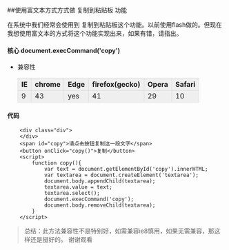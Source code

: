 ##使用富文本方式方式做 复制到粘贴板 功能

在系统中我们经常会使用到 复制到粘贴板这个功能。以前使用flash做的。但现在我想使用富文本的方式将这个功能实现出来，如果有错，请指出。
#### 核心 document.execCommand('copy')
- 兼容性
	<style>
		table tr th,table tr td{
			border:1px solid #ddd;
			background-color:#efefef;
		}
	</style>
	<table>
		<thead>
			<tr>
				<th>IE</th>
				<th>chrome</th>
				<th>Edge</th>
				<th>firefox(gecko)</th>
				<th>Opera</th>
				<th>Safari</th>
			</tr>
		</thead>
		<tbody>
			<tr>
				<td> 9</td>
				<td> 43 </td>
				<td>yes</td>
				<td>41</td>
				<td>29</td>
				<td>10</td>
			</tr>
		</tbody>
	</table>	

#### 代码
        <div class="div">
        </div>
        <span id="copy">请点击按钮复制这一段文字</span>
        <button onClick="copy()">复制</button>
        <script>
            function copy(){
                var text = document.getElementById('copy').innerHTML;
                var textarea = document.createElement('textarea');
                document.body.appendChild(textarea);
                textarea.value = text;
                textarea.select();
                document.execCommand('copy');
                document.body.removeChild(textarea);
            }
        </script>
> 总结：此方法兼容性不是特别好，如需兼容ie8慎用，如果无需兼容，那这样还是挺好的。 谢谢观看
